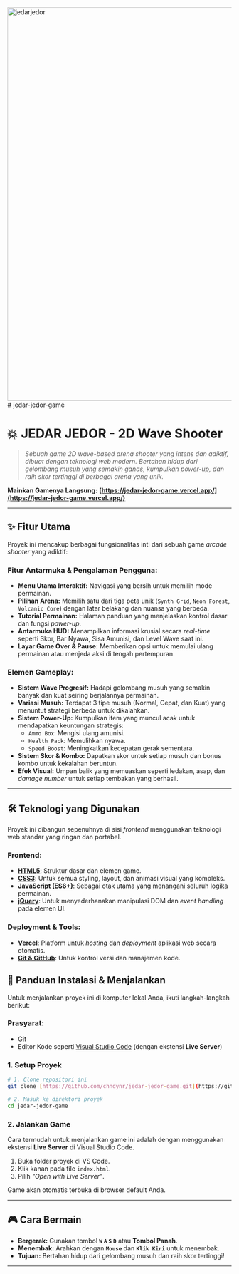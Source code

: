 <img width="1904" height="884" alt="jedarjedor" src="https://github.com/user-attachments/assets/7af67a92-2955-4cac-882f-af0ee2b8570b" />
# jedar-jedor-game

# 💥 JEDAR JEDOR - 2D Wave Shooter
> *Sebuah game 2D wave-based arena shooter yang intens dan adiktif, dibuat dengan teknologi web modern. Bertahan hidup dari gelombang musuh yang semakin ganas, kumpulkan power-up, dan raih skor tertinggi di berbagai arena yang unik.*

**Mainkan Gamenya Langsung:** **[https://jedar-jedor-game.vercel.app/](https://jedar-jedor-game.vercel.app/)**

---

## ✨ Fitur Utama

Proyek ini mencakup berbagai fungsionalitas inti dari sebuah game *arcade shooter* yang adiktif:

### Fitur Antarmuka & Pengalaman Pengguna:
- **Menu Utama Interaktif:** Navigasi yang bersih untuk memilih mode permainan.
- **Pilihan Arena:** Memilih satu dari tiga peta unik (`Synth Grid`, `Neon Forest`, `Volcanic Core`) dengan latar belakang dan nuansa yang berbeda.
- **Tutorial Permainan:** Halaman panduan yang menjelaskan kontrol dasar dan fungsi *power-up*.
- **Antarmuka HUD:** Menampilkan informasi krusial secara *real-time* seperti Skor, Bar Nyawa, Sisa Amunisi, dan Level Wave saat ini.
- **Layar Game Over & Pause:** Memberikan opsi untuk memulai ulang permainan atau menjeda aksi di tengah pertempuran.

### Elemen Gameplay:
- **Sistem Wave Progresif:** Hadapi gelombang musuh yang semakin banyak dan kuat seiring berjalannya permainan.
- **Variasi Musuh:** Terdapat 3 tipe musuh (Normal, Cepat, dan Kuat) yang menuntut strategi berbeda untuk dikalahkan.
- **Sistem Power-Up:** Kumpulkan item yang muncul acak untuk mendapatkan keuntungan strategis:
    - `Ammo Box`: Mengisi ulang amunisi.
    - `Health Pack`: Memulihkan nyawa.
    - `Speed Boost`: Meningkatkan kecepatan gerak sementara.
- **Sistem Skor & Kombo:** Dapatkan skor untuk setiap musuh dan bonus kombo untuk kekalahan beruntun.
- **Efek Visual:** Umpan balik yang memuaskan seperti ledakan, asap, dan *damage number* untuk setiap tembakan yang berhasil.

---

## 🛠️ Teknologi yang Digunakan

Proyek ini dibangun sepenuhnya di sisi *frontend* menggunakan teknologi web standar yang ringan dan portabel.

### Frontend:
- **[HTML5](https://developer.mozilla.org/en-US/docs/Web/Guide/HTML/HTML5)**: Struktur dasar dan elemen game.
- **[CSS3](https://developer.mozilla.org/en-US/docs/Web/CSS)**: Untuk semua styling, layout, dan animasi visual yang kompleks.
- **[JavaScript (ES6+)](https://developer.mozilla.org/en-US/docs/Web/JavaScript)**: Sebagai otak utama yang menangani seluruh logika permainan.
- **[jQuery](https://jquery.com/)**: Untuk menyederhanakan manipulasi DOM dan *event handling* pada elemen UI.

### Deployment & Tools:
- **[Vercel](https://vercel.com/)**: Platform untuk *hosting* dan *deployment* aplikasi web secara otomatis.
- **[Git & GitHub](https://github.com/)**: Untuk kontrol versi dan manajemen kode.

## 🚀 Panduan Instalasi & Menjalankan

Untuk menjalankan proyek ini di komputer lokal Anda, ikuti langkah-langkah berikut:

### Prasyarat:
- [Git](https://git-scm.com/downloads)
- Editor Kode seperti [Visual Studio Code](https://code.visualstudio.com/) (dengan ekstensi **Live Server**)

### 1. Setup Proyek
```bash
# 1. Clone repositori ini
git clone [https://github.com/chndynr/jedar-jedor-game.git](https://github.com/chndynr/jedar-jedor-game.git)

# 2. Masuk ke direktori proyek
cd jedar-jedor-game
```

### 2. Jalankan Game
Cara termudah untuk menjalankan game ini adalah dengan menggunakan ekstensi **Live Server** di Visual Studio Code.
1.  Buka folder proyek di VS Code.
2.  Klik kanan pada file `index.html`.
3.  Pilih *"Open with Live Server"*.

Game akan otomatis terbuka di browser default Anda.

---

## 🎮 Cara Bermain

-   **Bergerak:** Gunakan tombol **`W` `A` `S` `D`** atau **Tombol Panah**.
-   **Menembak:** Arahkan dengan **`Mouse`** dan **`Klik Kiri`** untuk menembak.
-   **Tujuan:** Bertahan hidup dari gelombang musuh dan raih skor tertinggi!

---
